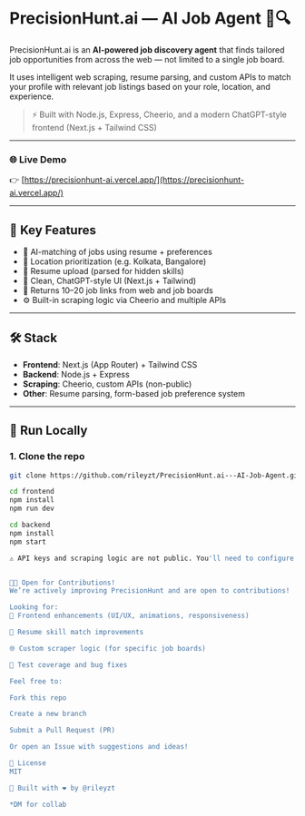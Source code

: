 # PrecisionHunt.ai — AI Job Agent 🚀🔍

PrecisionHunt.ai is an **AI-powered job discovery agent** that finds tailored job opportunities from across the web — not limited to a single job board.

It uses intelligent web scraping, resume parsing, and custom APIs to match your profile with relevant job listings based on your role, location, and experience.

> ⚡ Built with Node.js, Express, Cheerio, and a modern ChatGPT-style frontend (Next.js + Tailwind CSS)

---

### 🌐 Live Demo
👉 [https://precisionhunt-ai.vercel.app/](https://precisionhunt-ai.vercel.app/)

---

## 🧠 Key Features

- 🎯 AI-matching of jobs using resume + preferences
- 📍 Location prioritization (e.g. Kolkata, Bangalore)
- 📄 Resume upload (parsed for hidden skills)
- 💬 Clean, ChatGPT-style UI (Next.js + Tailwind)
- 🔗 Returns 10–20 job links from web and job boards
- ⚙️ Built-in scraping logic via Cheerio and multiple APIs

---

## 🛠️ Stack

- **Frontend**: Next.js (App Router) + Tailwind CSS
- **Backend**: Node.js + Express
- **Scraping**: Cheerio, custom APIs (non-public)
- **Other**: Resume parsing, form-based job preference system

---

## 🚀 Run Locally

### 1. Clone the repo
```bash
git clone https://github.com/rileyzt/PrecisionHunt.ai---AI-Job-Agent.git

cd frontend
npm install
npm run dev

cd backend
npm install
npm start

⚠️ API keys and scraping logic are not public. You'll need to configure .env with placeholders or build your own sources.


🧑‍💻 Open for Contributions!
We’re actively improving PrecisionHunt and are open to contributions!

Looking for:
🔧 Frontend enhancements (UI/UX, animations, responsiveness)

🧠 Resume skill match improvements

🌐 Custom scraper logic (for specific job boards)

🧪 Test coverage and bug fixes

Feel free to:

Fork this repo

Create a new branch

Submit a Pull Request (PR)

Or open an Issue with suggestions and ideas!

📄 License
MIT

🤝 Built with ❤️ by @rileyzt

*DM for collab 


